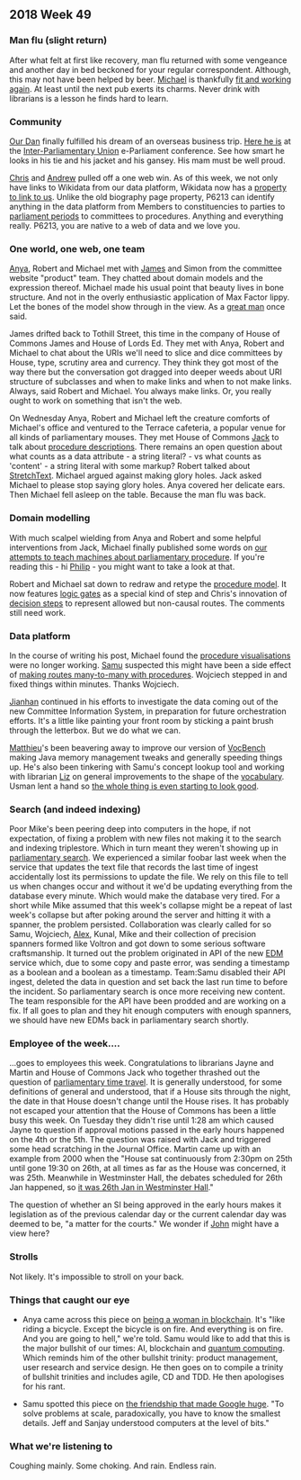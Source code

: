 ## 2018 Week 49

### Man flu (slight return)

After what felt at first like recovery, man flu returned with some vengeance and another day in bed beckoned for your regular correspondent. Although, this may not have been helped by beer. [Michael](https://twitter.com/fantasticlife) is thankfully [fit and working again](https://www.youtube.com/watch?v=QnxZkK4mdM8). At least until the next pub exerts its charms. Never drink with librarians is a lesson he finds hard to learn.

### Community

[Our Dan](https://twitter.com/dasbarrett) finally fulfilled his dream of an overseas business trip. [Here he is](https://twitter.com/dasbarrett/status/1069529380366548993) at the [Inter-Parliamentary Union](https://twitter.com/IPUparliament) e-Parliament conference. See how smart he looks in his tie and his jacket and his gansey. His mam must be well proud.

[Chris](https://twitter.com/chrisalcockdev) and [Andrew](https://twitter.com/generalising) pulled off a one web win. As of this week, we not only have links to Wikidata from our data platform, Wikidata now has a [property to link to us](https://www.wikidata.org/wiki/Property:P6213). Unlike the old biography page property, P6213 can identify anything in the data platform from Members to constituencies to parties to [parliament periods](https://ukparliament.github.io/ontologies/time-period/time-period-ontology.html#d4e487) to committees to procedures. Anything and everything really. P6213, you are native to a web of data and we love you.

### One world, one web, one team

[Anya](https://twitter.com/bitten_), Robert and Michael met with [James](https://twitter.com/TheVinternets) and Simon from the committee website "product" team. They chatted about domain models and the expression thereof. Michael made his usual point that beauty lives in bone structure. And not in the overly enthusiastic application of Max Factor lippy. Let the bones of the model show through in the view. As a [great man](https://en.wikipedia.org/wiki/Eric_J._Evans) once said.

James drifted back to Tothill Street, this time in the company of House of Commons James and House of Lords Ed. They met with Anya, Robert and Michael to chat about the URIs we'll need to slice and dice committees by House, type, scrutiny area and currency. They think they got most of the way there but the conversation got dragged into deeper weeds about URI structure of subclasses and when to make links and when to not make links. Always, said Robert and Michael. You always make links. Or, you really ought to work on something that isn't the web.

On Wednesday Anya, Robert and Michael left the creature comforts of Michael's office and ventured to the Terrace cafeteria, a popular venue for all kinds of parliamentary mouses. They met House of Commons [Jack](https://twitter.com/jackpdent) to talk about [procedure descriptions](https://ukparliament.github.io/ontologies/procedure/procedure-descriptions/). There remains an open question about what counts as a data attribute - a string literal? - vs what counts as 'content' - a string literal with some markup? Robert talked about [StretchText](https://en.wikipedia.org/wiki/StretchText). Michael argued against making glory holes. Jack asked Michael to please stop saying glory holes. Anya covered her delicate ears. Then Michael fell asleep on the table. Because the man flu was back.

### Domain modelling

With much scalpel wielding from Anya and Robert and some helpful interventions from Jack, Michael finally published some words on [our attempts to teach machines about parliamentary procedure](http://smethur.st/posts/176135869). If you're reading this - hi [Philip](https://twitter.com/PhilDRobertsd) - you might want to take a look at that.

Robert and Michael sat down to redraw and retype the [procedure model](https://ukparliament.github.io/ontologies/procedure/procedure-ontology.html). It now features [logic gates](https://ukparliament.github.io/ontologies/procedure/procedure-ontology.html#d4e309) as a special kind of step and Chris's innovation of [decision steps](https://ukparliament.github.io/ontologies/procedure/procedure-ontology.html#d4e281) to represent allowed but non-causal routes. The comments still need work.

### Data platform

In the course of writing his post, Michael found the [procedure visualisations](https://procedures.azurewebsites.net/Procedures/3/graph) were no longer working. [Samu](https://twitter.com/langsamu) suspected this might have been a side effect of [making routes many-to-many with procedures](https://ukparliament.github.io/Weeknotes/2018/48/#data-platfrom). Wojciech stepped in and fixed things within minutes. Thanks Wojciech.

[Jianhan](https://twitter.com/jianhanzhu) continued in his efforts to investigate the data coming out of the new Committee Information System, in preparation for future orchestration efforts. It's a little like painting your front room by sticking a paint brush through the letterbox. But we do what we can.

[Matthieu](https://twitter.com/cognithive)'s been beavering away to improve our version of [VocBench](http://vocbench.uniroma2.it/) making Java memory management tweaks and generally speeding things up. He's also been tinkering with Samu's concept lookup tool and working with librarian [Liz](https://twitter.com/greensideknits) on general improvements to the shape of the [vocabulary](http://www.data.parliament.uk/dataset/thesauri). Usman lent a hand so [the whole thing is even starting to look good](https://skosbrowser.azurewebsites.net/schemes).

### Search (and indeed indexing)

Poor Mike's been peering deep into computers in the hope, if not expectation, of fixing a problem with new files not making it to the search and indexing triplestore. Which in turn meant they weren't showing up in [parliamentary search](http://search-material.parliament.uk/). We experienced a similar foobar last week when the service that updates the text file that records the last time of ingest accidentally lost its permissions to update the file. We rely on this file to tell us when changes occur and without it we'd be updating everything from the database every minute. Which would make the database very tired. For a short while Mike assumed that this week's collapse might be a repeat of last week's collapse but after poking around the server and hitting it with a spanner, the problem persisted. Collaboration was clearly called for so Samu, Wojciech, [Alex](https://twitter.com/AlexEdwardH), Kunal, Mike and their collection of precision spanners formed like Voltron and got down to some serious software craftsmanship. It turned out the problem originated in API of the new [EDM](https://en.wikipedia.org/wiki/Early_day_motion) service which, due to some copy and paste error, was sending a timestamp as a boolean and a boolean as a timestamp. Team:Samu disabled their API ingest, deleted the data in question and set back the last run time to before the incident. So parliamentary search is once more receiving new content. The team responsible for the API have been prodded and are working on a fix. If all goes to plan and they hit enough computers with enough spanners, we should have new EDMs back in parliamentary search shortly.

### Employee of the week....

...goes to employees this week. Congratulations to librarians Jayne and Martin and House of Commons Jack who together thrashed out the question of [parliamentary time travel](https://www.youtube.com/watch?v=PkV0GJ_3NsA). It is generally understood, for some definitions of general and understood, that if a House sits through the night, the date in that House doesn't change until the House rises. It has probably not escaped your attention that the House of Commons has been a little busy this week. On Tuesday they didn't rise until 1:28 am which caused Jayne to question if approval motions passed in the early hours happened on the 4th or the 5th. The question was raised with Jack and triggered some head scratching in the Journal Office. Martin came up with an example from 2000 when the "House sat continuously from 2:30pm on 25th until gone 19:30 on 26th, at all times as far as the House was concerned, it was 25th. Meanwhile in Westminster Hall, the debates scheduled for 26th Jan happened, so [it was 26th Jan in Westminster Hall](https://hansard.parliament.uk/Commons/2000-01-26/debates/229cab3c-29fc-4aa5-be01-de13f7be4c05/SchoolLeagueTables)."

The question of whether an SI being approved in the early hours makes it legislation as of the previous calendar day or the current calendar day was deemed to be, "a matter for the courts." We wonder if [John](https://twitter.com/johnlsheridan) might have a view here?

### Strolls

Not likely. It's impossible to stroll on your back.

### Things that caught our eye

* Anya came across this piece on [being a woman in blockchain](https://breakermag.com/trapped-at-sea-with-cryptos-nouveau-riche/). It's "like riding a bicycle. Except the bicycle is on fire. And everything is on fire. And you are going to hell," we're told. Samu would like to add that this is the major bullshit of our times: AI, blockchain and [quantum computing](https://spectrum.ieee.org/tech-talk/computing/hardware/the-us-national-academies-reports-on-the-prospects-for-quantum-computing). Which reminds him of the other bullshit trinity: product management, user research and service design. He then goes on to compile a trinity of bullshit trinities and includes agile, CD and TDD. He then apologises for his rant.

* Samu spotted this piece on [the friendship that made Google huge](https://www.newyorker.com/magazine/2018/12/10/the-friendship-that-made-google-huge). "To solve problems at scale, paradoxically, you have to know the smallest details. Jeff and Sanjay understood computers at the level of bits."

### What we're listening to

Coughing mainly. Some choking. And rain. Endless rain.